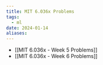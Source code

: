 ```yaml
---
title: MIT 6.036x Problems
tags:
  - ml
date: 2024-01-14
aliases:
---
```

- [[MIT 6.036x - Week 5 Problems]]
- [[MIT 6.036x - Week 6 Problems]]